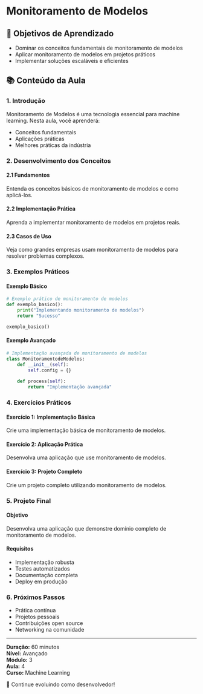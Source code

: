 # Monitoramento de Modelos

## 🎯 Objetivos de Aprendizado
- Dominar os conceitos fundamentais de monitoramento de modelos
- Aplicar monitoramento de modelos em projetos práticos
- Implementar soluções escaláveis e eficientes

## 📚 Conteúdo da Aula

### 1. Introdução
Monitoramento de Modelos é uma tecnologia essencial para machine learning. Nesta aula, você aprenderá:

- Conceitos fundamentais
- Aplicações práticas
- Melhores práticas da indústria

### 2. Desenvolvimento dos Conceitos

#### 2.1 Fundamentos
Entenda os conceitos básicos de monitoramento de modelos e como aplicá-los.

#### 2.2 Implementação Prática
Aprenda a implementar monitoramento de modelos em projetos reais.

#### 2.3 Casos de Uso
Veja como grandes empresas usam monitoramento de modelos para resolver problemas complexos.

### 3. Exemplos Práticos

#### Exemplo Básico
```python
# Exemplo prático de monitoramento de modelos
def exemplo_basico():
    print("Implementando monitoramento de modelos")
    return "Sucesso"

exemplo_basico()
```

#### Exemplo Avançado
```python
# Implementação avançada de monitoramento de modelos
class MonitoramentodeModelos:
    def __init__(self):
        self.config = {}
    
    def process(self):
        return "Implementação avançada"
```

### 4. Exercícios Práticos

#### Exercício 1: Implementação Básica
Crie uma implementação básica de monitoramento de modelos.

#### Exercício 2: Aplicação Prática
Desenvolva uma aplicação que use monitoramento de modelos.

#### Exercício 3: Projeto Completo
Crie um projeto completo utilizando monitoramento de modelos.

### 5. Projeto Final

#### Objetivo
Desenvolva uma aplicação que demonstre domínio completo de monitoramento de modelos.

#### Requisitos
- Implementação robusta
- Testes automatizados
- Documentação completa
- Deploy em produção

### 6. Próximos Passos

- Prática contínua
- Projetos pessoais
- Contribuições open source
- Networking na comunidade

---

**Duração:** 60 minutos  
**Nível:** Avançado  
**Módulo:** 3  
**Aula:** 4  
**Curso:** Machine Learning

🎉 Continue evoluindo como desenvolvedor!
